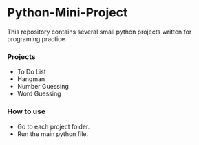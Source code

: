 # Python-Mini-Project

This repository contains several small python projects written for programing practice.

### Projects
- To Do List
- Hangman
- Number Guessing
- Word Guessing

### How to use
- Go to each project folder.
- Run the main python file.
